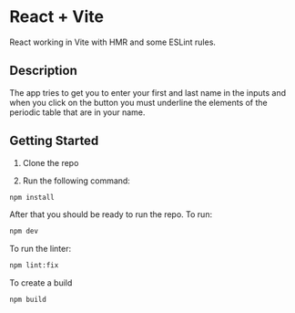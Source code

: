 # React + Vite

React working in Vite with HMR and some ESLint rules.

## Description

The app tries to get you to enter your first and last name in the inputs and when you click on the button you must underline the elements of the periodic table that are in your name.

## Getting Started

1. Clone the repo

2) Run the following command:

```bash
npm install
```

After that you should be ready to run the repo. To run:

```bash
npm dev
```

To run the linter:

```bash
npm lint:fix
```

To create a build

```bash
npm build
```